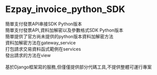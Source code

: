 # Ezpay_invoice_python_SDK
簡單支付發票API串接SDK Python版本
\
簡單支付發票API,資料加解密以及參數格式SDK Python版本\
簡單提供了官方尚未提供的python版本資料加解密方法\
資料加解密方法在gateway_service\
打包請求交易資料函式範例在services\
發出請求的方法在view\
\
基於Django框架寫的服務,但僅僅提供部分代碼工具,不提供整體可運行專案
